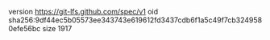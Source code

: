 version https://git-lfs.github.com/spec/v1
oid sha256:9df44ec5b05573ee343743e619612fd3437cdb6f1a5c49f7cb3249580efe56bc
size 1917
